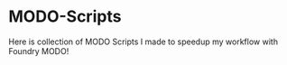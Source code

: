 # MODO-Scripts


Here is collection of MODO Scripts I made to speedup my workflow with Foundry MODO!

